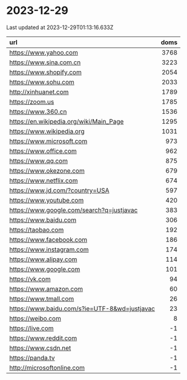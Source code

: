 # 2023-12-29

<!-- BEGIN -->
Last updated at 2023-12-29T01:13:16.633Z

url | doms
:- | -:
https://www.yahoo.com | 3768
https://www.sina.com.cn | 3223
https://www.shopify.com | 2054
https://www.sohu.com | 2033
http://xinhuanet.com | 1789
https://zoom.us | 1785
https://www.360.cn | 1536
https://en.wikipedia.org/wiki/Main_Page | 1295
https://www.wikipedia.org | 1031
https://www.microsoft.com | 973
https://www.office.com | 962
https://www.qq.com | 875
https://www.okezone.com | 679
https://www.netflix.com | 674
https://www.jd.com/?country=USA | 597
https://www.youtube.com | 420
https://www.google.com/search?q=justjavac | 383
https://www.baidu.com | 306
https://taobao.com | 192
https://www.facebook.com | 186
https://www.instagram.com | 174
https://www.alipay.com | 114
https://www.google.com | 101
https://vk.com | 94
https://www.amazon.com | 60
https://www.tmall.com | 26
https://www.baidu.com/s?ie=UTF-8&wd=justjavac | 23
https://weibo.com | 8
https://live.com | -1
https://www.reddit.com | -1
https://www.csdn.net | -1
https://panda.tv | -1
http://microsoftonline.com | -1
<!-- END -->
